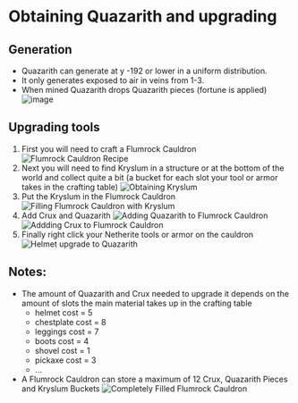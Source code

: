 # Obtaining Quazarith and upgrading

## Generation
* Quazarith can generate at y -192 or lower in a uniform distribution.
* It only generates exposed to air in veins from 1-3.
* When mined Quazarith drops Quazarith pieces (fortune is applied)
  ![image](https://github.com/warior456/Sculk-Depths/assets/66562258/0a8131e5-200e-4d3a-b618-458d079a6df1)


## Upgrading tools
1. First you will need to craft a Flumrock Cauldron
![Flumrock Cauldron Recipe](https://github.com/warior456/Sculk-Depths/assets/66562258/0a50c27d-bb59-446e-8dc5-105cdf1fc078)
2. Next you will need to find Kryslum in a structure or at the bottom of the world and collect quite a bit (a bucket for each slot your tool or armor takes in the crafting table)
![Obtaining Kryslum](https://github.com/warior456/Sculk-Depths/assets/66562258/21e8ad73-aa0f-4fe2-8681-55cca1098ade)
3. Put the Kryslum in the Flumrock Cauldron
![Filling Flumrock Cauldron with Kryslum](https://github.com/warior456/Sculk-Depths/assets/66562258/1bd4abcb-affa-4db3-b4b6-8e7d11222196)
4. Add Crux and Quazarith
![Adding Quazarith to Flumrock Cauldron](https://github.com/warior456/Sculk-Depths/assets/66562258/6d822e81-cc50-4e39-a688-f39748c66535)
![Addding Crux to Flumrock Cauldron](https://github.com/warior456/Sculk-Depths/assets/66562258/ed25e0c5-3d5c-4bf4-9785-f224eaf32d47)
5. Finally right click your Netherite tools or armor on the cauldron
![Helmet upgrade to Quazarith](https://github.com/warior456/Sculk-Depths/assets/66562258/44f6f848-1a2a-4559-908c-c0482ac4758f)

## Notes: 
* The amount of Quazarith and Crux needed to upgrade it depends on the amount of slots the main material takes up in the crafting table
  * helmet cost = 5
  * chestplate cost = 8
  * leggings cost = 7
  * boots cost = 4
  * shovel cost = 1
  * pickaxe cost = 3
  * ...
* A Flumrock Cauldron can store a maximum of 12 Crux, Quazarith Pieces and Kryslum Buckets
  ![Completely Filled Flumrock Cauldron](https://github.com/warior456/Sculk-Depths/assets/66562258/055d3b05-83d4-4e43-89e2-440c74260c9b)

